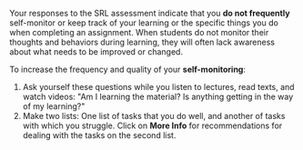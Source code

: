 Your responses to the SRL assessment indicate that you **do not frequently** self-monitor or keep track of your learning or the specific things you do when completing an assignment. When students do not monitor their thoughts and behaviors during learning, they will often lack awareness about what needs to be improved or changed. 

To increase the frequency and quality of your **self-monitoring**:   

1.	Ask yourself these questions while you listen to lectures, read texts, and watch videos: "Am I learning the material? Is anything getting in the way of my learning?"
2.	Make two lists: One list of tasks that you do well, and another of tasks with which you struggle. Click on **More Info** for recommendations for dealing with the tasks on the second list.

